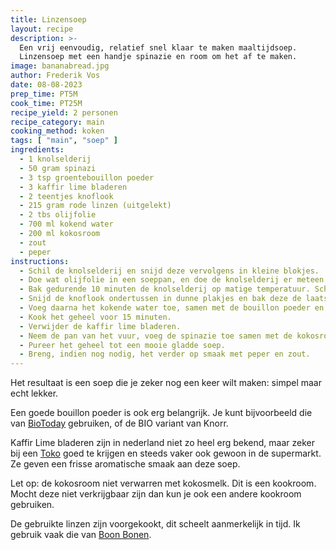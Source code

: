 ```yaml
---
title: Linzensoep
layout: recipe
description: >-
  Een vrij eenvoudig, relatief snel klaar te maken maaltijdsoep. 
  Linzensoep met een handje spinazie en room om het af te maken.
image: bananabread.jpg
author: Frederik Vos
date: 08-08-2023
prep_time: PT5M
cook_time: PT25M
recipe_yield: 2 personen
recipe_category: main
cooking_method: koken
tags: [ "main", "soep" ]
ingredients:
  - 1 knolselderij
  - 50 gram spinazi
  - 3 tsp groentebouillon poeder
  - 3 kaffir lime bladeren
  - 2 teentjes knoflook
  - 215 gram rode linzen (uitgelekt)
  - 2 tbs olijfolie
  - 700 ml kokend water
  - 200 ml kokosroom
  - zout
  - peper
instructions:
  - Schil de knolselderij en snijd deze vervolgens in kleine blokjes.
  - Doe wat olijfolie in een soeppan, en doe de knolselderij er meteen bij. 
  - Bak gedurende 10 minuten de knolselderij op matige temperatuur. Schep regelmatig om.
  - Snijd de knoflook ondertussen in dunne plakjes en bak deze de laatste 2 minuten mee.
  - Voeg daarna het kokende water toe, samen met de bouillon poeder en de kaffir lime bladeren.
  - Kook het geheel voor 15 minuten.  
  - Verwijder de kaffir lime bladeren.
  - Neem de pan van het vuur, voeg de spinazie toe samen met de kokosroom. 
  - Pureer het geheel tot een mooie gladde soep.
  - Breng, indien nog nodig, het verder op smaak met peper en zout.
---
```


Het resultaat is een soep die je zeker nog een keer wilt maken: 
simpel maar echt lekker. 

Een goede bouillon poeder is ook erg belangrijk. Je kunt bijvoorbeeld die van [BioToday](https://www.biotoday.bio/en/bouillonpoeder/) gebruiken,
of de BIO variant van Knorr.  

Kaffir Lime bladeren zijn in nederland niet zo heel erg bekend, maar zeker bij een [Toko](https://www.tjinstoko.eu/en/dried-kaffir-lime-leaves-10g.html)
goed te krijgen en steeds vaker ook gewoon in de supermarkt. Ze geven een frisse aromatische smaak aan deze soep. 

Let op: de kokosroom niet verwarren met kokosmelk. Dit is een kookroom.
Mocht deze niet verkrijgbaar zijn dan kun je ook een andere kookroom gebruiken. 

De gebruikte linzen zijn voorgekookt, dit scheelt aanmerkelijk in tijd. Ik gebruik vaak die van [Boon Bonen](https://www.boonbonen.nl/product/linzen/).
